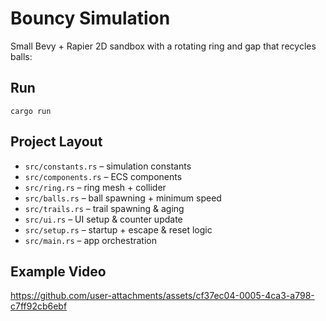 # Bouncy Simulation

Small Bevy + Rapier 2D sandbox with a rotating ring and gap that recycles balls:

## Run

```
cargo run
```

## Project Layout
- `src/constants.rs` – simulation constants
- `src/components.rs` – ECS components
- `src/ring.rs` – ring mesh + collider
- `src/balls.rs` – ball spawning + minimum speed 
- `src/trails.rs` – trail spawning & aging
- `src/ui.rs` – UI setup & counter update
- `src/setup.rs` – startup + escape & reset logic
- `src/main.rs` – app orchestration

## Example Video


https://github.com/user-attachments/assets/cf37ec04-0005-4ca3-a798-c7ff92cb6ebf

